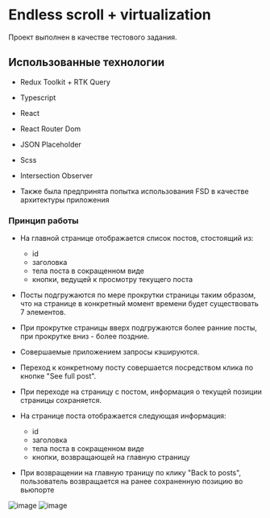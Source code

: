 # Endless scroll + virtualization

Проект выполнен в качестве тестового задания.

## Использованные технологии

- Redux Toolkit + RTK Query
  
- Typescript
  
- React

- React Router Dom

- JSON Placeholder

- Scss

- Intersection Observer

- Также была предпринята попытка использования FSD в качестве архитектуры приложения


### Принцип работы

- На главной странице отображается список постов, стостоящий из:
    - id
    - заголовка
    - тела поста в сокращенном виде
    - кнопки, ведущей к просмотру текущего поста

- Посты подгружаются по мере прокрутки страницы таким образом, что на странице в конкретный момент времени будет существовать 7 элементов.

- При прокрутке страницы вверх подгружаются более ранние посты, при прокрутке вниз - более поздние.

- Совершаемые приложением запросы кэшируются.

- Переход к конкретному посту совершается посредством клика по кнопке "See full post".

- При переходе на страницу с постом, информация о текущей позиции страницы сохраняется.

- На странице поста отображается следующая информация:
    - id
    - заголовка
    - тела поста в сокращенном виде
    - кнопки, возвращающей на главную страницу

- При возвращении на главную траницу по клику "Back to posts", пользователь возвращается на ранее сохраненную позицию во вьюпорте



![image](https://github.com/Foxy-desu/Endless-scroll/assets/87661341/4ee41249-125a-477e-b2b0-4f43cd431c6d)
![image](https://github.com/Foxy-desu/Endless-scroll/assets/87661341/65e6e35d-4bfe-4fe6-a351-3e7ddb4f313e)




